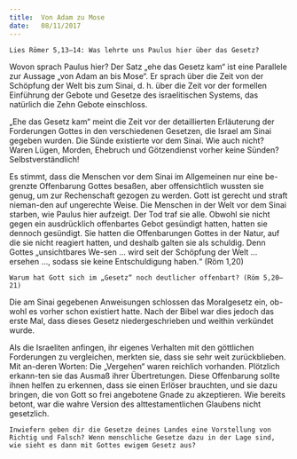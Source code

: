 ```yaml
---
title:  Von Adam zu Mose
date:   08/11/2017
---
```


`Lies Römer 5,13–14: Was lehrte uns Paulus hier über das Gesetz?` 

Wovon sprach Paulus hier? Der Satz „ehe das Gesetz kam“ ist eine Parallele zur Aussage „von Adam an bis Mose“. Er sprach über die Zeit von der Schöpfung der Welt bis zum Sinai, d. h. über die Zeit vor der formellen Einführung der Gebote und Gesetze des israelitischen Systems, das natürlich die Zehn Gebote einschloss. 

„Ehe das Gesetz kam“ meint die Zeit vor der detaillierten Erläuterung der Forderungen Gottes in den verschiedenen Gesetzen, die Israel am Sinai gegeben wurden. Die Sünde existierte vor dem Sinai. Wie auch nicht? Waren Lügen, Morden, Ehebruch und Götzendienst vorher keine Sünden? Selbstverständlich! 

Es stimmt, dass die Menschen vor dem Sinai im Allgemeinen nur eine be-grenzte Offenbarung Gottes besaßen, aber offensichtlich wussten sie genug, um zur Rechenschaft gezogen zu werden. Gott ist gerecht und straft nieman-den auf ungerechte Weise. Die Menschen in der Welt vor dem Sinai starben, wie Paulus hier aufzeigt. Der Tod traf sie alle. Obwohl sie nicht gegen ein ausdrücklich offenbartes Gebot gesündigt hatten, hatten sie dennoch gesündigt. Sie hatten die Offenbarungen Gottes in der Natur, auf die sie nicht reagiert hatten, und deshalb galten sie als schuldig. Denn Gottes „unsichtbares We-sen … wird seit der Schöpfung der Welt … ersehen …, sodass sie keine Entschuldigung haben.“ (Röm 1,20) 

`Warum hat Gott sich im „Gesetz“ noch deutlicher offenbart? (Röm 5,20–21)` 

Die am Sinai gegebenen Anweisungen schlossen das Moralgesetz ein, ob-wohl es vorher schon existiert hatte. Nach der Bibel war dies jedoch das erste Mal, dass dieses Gesetz niedergeschrieben und weithin verkündet wurde. 

Als die Israeliten anfingen, ihr eigenes Verhalten mit den göttlichen Forderungen zu vergleichen, merkten sie, dass sie sehr weit zurückblieben. Mit an-deren Worten: Die „Vergehen“ waren reichlich vorhanden. Plötzlich erkann-ten sie das Ausmaß ihrer Übertretungen. Diese Offenbarung sollte ihnen helfen zu erkennen, dass sie einen Erlöser brauchten, und sie dazu bringen, die von Gott so frei angebotene Gnade zu akzeptieren. Wie bereits betont, war die wahre Version des alttestamentlichen Glaubens nicht gesetzlich. 

`Inwiefern geben dir die Gesetze deines Landes eine Vorstellung von Richtig und Falsch? Wenn menschliche Gesetze dazu in der Lage sind, wie sieht es dann mit Gottes ewigem Gesetz aus?`